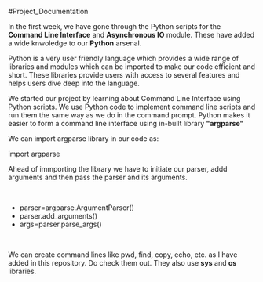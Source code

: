 #Project_Documentation

<p>In the first week, we have gone through the Python scripts for the <b>Command Line Interface</b> and <b>Asynchronous IO</b> module. These have added a wide knwoledge to our <b>Python</b> arsenal.
</p>
<p>
Python is a very user friendly language which provides a wide range of libraries and modules which can be imported to make our code efficient and short. These libraries provide users with access to several features and helps users dive deep into the language.
</p>
<p>
We started our project by learning about Command Line Interface using Python scripts. We use Python code to implement command line scripts and run them the same way as we do in the command prompt. Python makes it easier to form a command line interface using in-built library <b>"argparse"</b>
</p>
We can import argparse library in our code as:
<p>
import argparse
</p>
<p>
Ahead of immporting the library we have to initiate our parser, addd arguments and then pass the parser and its arguments.
</p>
<br>
<ul type="dashed">
    <li>parser=argparse.ArgumentParser()</li>
    <li>parser.add_arguments()</li>
    <li>args=parser.parse_args()</li>
</ul>
<br>
<p>
We can create command lines like pwd, find, copy, echo, etc. as  I have added in this repository. Do check them out. They also use <b>sys</b> and <b>os</b> libraries.
</p>